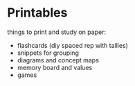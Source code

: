 # Printables

things to print and study on paper:

- flashcards (diy spaced rep with tallies)
- snippets for grouping
- diagrams and concept maps
- memory board and values
- games

